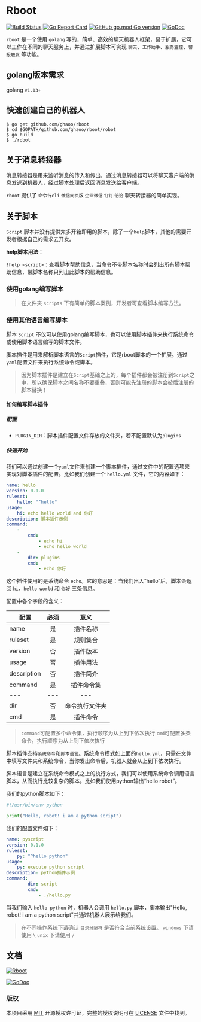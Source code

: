 
# Rboot 

[![Build Status](https://travis-ci.org/ghaoo/rboot.svg?branch=master)](https://travis-ci.org/ghaoo/rboot) [![Go Report Card](https://goreportcard.com/badge/github.com/ghaoo/rboot)](https://goreportcard.com/report/github.com/ghaoo/rboot) [![GitHub go.mod Go version](https://img.shields.io/github/go-mod/go-version/ghaoo/rboot?color=%2B&style=flat-square)](https://golang.org/) [![GoDoc](http://godoc.org/github.com/ghaoo/rboot?status.svg)](http://godoc.org/github.com/ghaoo/rboot)


`rboot` 是一个使用 `golang` 写的，简单、高效的聊天机器人框架，易于扩展，它可以工作在不同的聊天服务上，并通过扩展脚本可实现 `聊天`、`工作助手`、`服务监控`、`警报触发` 等功能。

## golang版本需求

golang `v1.13+`

## 快速创建自己的机器人

```shell script
$ go get github.com/ghaoo/rboot
$ cd $GOPATH/github.com/ghaoo/rboot/robot
$ go build
$ ./robot
```

## 关于消息转接器

消息转接器是用来监听消息的传入和传出，通过消息转接器可以将聊天客户端的消息发送到机器人，经过脚本处理后返回消息发送给客户端。

`rboot` 提供了 `命令行cli` `微信网页版` `企业微信` `钉钉` `倍洽` 聊天转接器的简单实现。

## 关于脚本

`Script` 脚本并没有提供太多开箱即用的脚本，除了一个`help`脚本，其他的需要开发者根据自己的需求去开发。

**help脚本用法**：

`!help <script>`：查看脚本帮助信息，当命令不带脚本名称时会列出所有脚本帮助信息，带脚本名称只列出此脚本的帮助信息。

### 使用golang编写脚本

> 在文件夹 `scripts` 下有简单的脚本案例，开发者可查看脚本编写方法。

### 使用其他语言编写脚本

脚本 `Script` 不仅可以使用golang编写脚本，也可以使用脚本插件来执行系统命令或使用脚本语言编写的脚本文件。

脚本插件是用来解析脚本语言的`Script`插件，它是rboot脚本的一个扩展。通过`yaml`配置文件来执行系统命令或脚本。

> 因为脚本插件是建立在`Script`基础之上的，每个插件都会被注册到`Script`之中，所以确保脚本之间名称不要重叠，否则可能先注册的脚本会被后注册的脚本替换！

#### 如何编写脚本插件

##### 配置

- `PLUGIN_DIR`：脚本插件配置文件存放的文件夹，若不配置默认为`plugins`

##### 快速开始

我们可以通过创建一个`yaml`文件来创建一个脚本插件，通过文件中的配置选项来实现对脚本插件的配置。比如我们创建一个 `hello.yml` 文件，它的内容如下：

```yaml
name: hello
version: 0.1.0
ruleset:
    hello: "^hello"
usage:
    hi: echo hello world and 你好
description: 脚本插件示例
command:
    -
        cmd:
            - echo hi
            - echo hello world
    -
        dir: plugins
        cmd:
            - echo 你好
```

这个插件使用的是系统命令 `echo`。它的意思是：当我们出入“hello”后，脚本会返回 `hi`，`hello world` 和 `你好` 三条信息。

配置中各个字段的含义：

配置|必须|意义
---|:---:|:---:
name|是|插件名称 
ruleset|是|规则集合
version|否|插件版本
usage|否|插件用法
description|否|插件简介
command|是|插件命令集
---|---|---
dir|否|命令执行文件夹
cmd|是|插件命令

> `command`可配置多个命令集，执行顺序为从上到下依次执行
> `cmd`可配置多条命令，执行顺序为从上到下依次执行

脚本插件支持`系统命令`和`脚本语言`。系统命令模式如上面的`hello.yml`，只需在文件中填写文件夹和系统命令，当你发出命令后，机器人就会从上到下依次执行。

脚本语言是建立在系统命令模式之上的执行方式，我们可以使用系统命令调用语言脚本，从而执行比较复杂的脚本。比如我们使用python输出“hello robot”。

我们的python脚本如下：

```python
#!/usr/bin/env python

print("Hello, robot! i am a python script")
```

我们的配置文件如下：

```yaml
name: pyscript
version: 0.1.0
ruleset:
    py: "^hello python"
usage:
    py: execute python script
description: python插件示例
command:
        dir: script
        cmd:
            - ./hello.py
```

当我们输入 `hello python` 时，机器人会调用 `hello.py` 脚本，脚本输出"Hello, robot! i am a python script"并通过机器人展示给我们。

> 在不同操作系统下请确认 `目录分隔符` 是否符合当前系统设置。
> `windows` 下请使用 `\`
> `unix` 下请使用 `/`

## 文档

[![Rboot](https://img.shields.io/badge/%E4%B8%AD%E6%96%87%E6%96%87%E6%A1%A3-rboot1.2.0-green)](https://www.kancloud.cn/ghaoo/rboot/1476883)

[![GoDoc](http://godoc.org/github.com/ghaoo/rboot?status.svg)](http://godoc.org/github.com/ghaoo/rboot)

### 版权

本项目采用 [MIT](https://opensource.org/licenses/MIT) 开源授权许可证，完整的授权说明可在 [LICENSE](LICENSE) 文件中找到。




